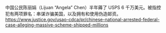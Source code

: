 <p>中国公民陈丽娟（Lijuan “Angela” Chen）半年薅了 USPS 6 千万美元。被指控犯有两项罪名：串谋诈骗美国，以及拥有和使用伪造邮资。<br /><a href="https://www.justice.gov/usao-cdca/pr/chinese-national-arrested-federal-case-alleging-massive-scheme-shipped-millions" target="_blank" rel="nofollow noopener" translate="no"><span class="invisible">https://www.</span><span class="ellipsis">justice.gov/usao-cdca/pr/chine</span><span class="invisible">se-national-arrested-federal-case-alleging-massive-scheme-shipped-millions</span></a></p>